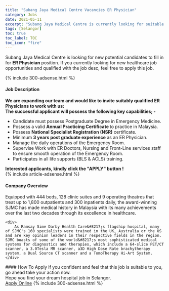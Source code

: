 ```yaml
---
title: "Subang Jaya Medical Centre Vacancies ER Physician" 
category: Jobs 
date: 2021-05-11 
excerpt: "Subang Jaya Medical Centre is currently looking for suitable person to fill in the ER Physician which positioned at Selangor" 
tags: [Selangor] 
toc: true 
toc_label: TOC 
toc_icon: "fire" 
--- 
```


<p>Subang Jaya Medical Centre is looking for new potential candidates to fill in for <b>ER Physician</b> position. If you currently looking for new healthcare job opportunities and qualified with the job desc, feel free to apply this job.
</p>{% include 300-adsense.html %} 
<div><div><h4>Job Description</h4></div><div><div><span><div><div><div><div><strong>We are expanding our team and would like to invite suitably qualified ER Physicians to work with us:</strong></div><div><strong>The successful applicant will possess the following key capabilities; -</strong></div></div><ul><li>Candidate must possess Postgraduate Degree in Emergency Medicine.</li><li>Possess a valid <strong>Annual Practicing Certificate </strong>to practice in Malaysia.</li><li>Possess <strong>National Specialist Registration (NSR)</strong> certificate.</li><li>Minimum <strong>3 years post graduate experience</strong> as an ER Physician.</li><li>Manage the daily operations of the Emergency Room.</li><li>Supervise Work with ER Doctors, Nursing and Front-Line services staff to ensure smooth operation of the Emergency Room.</li><li>Participates in all life supports (BLS &amp; ACLS) training.</li></ul><div><strong>Interested applicants, kindly click the "APPLY" button !</strong></div></div></div></span></div></div></div> 
{% include article-adsense.html %} 
<div><div><h4>Company Overview</h4></div><div><div><span><div><div>
	Equipped with 444 beds, 128 clinic suites and 9 operating theatres that treat up to 1,800 outpatients and 300 inpatients daily, the award-winning SJMC has made medical history in Malaysia with its many achievements over the last two decades through its excellence in healthcare.
	
	<div>
		As Ramsay Sime Darby Health Care&#8217;s flagship hospital, many of SJMC's 160 specialists were trained in the UK, Australia or the US and are key opinion leaders in their respective fields in the region. SJMC boasts of some of the world&#8217;s most sophisticated medical systems for diagnostics and therapies, which include a 64-slice PET/CT scanner, a 3.0Tesla MR scanner, a3D High Dose Rate brachytherapy system, a Dual Source CT scanner and a TomoTherapy Hi-Art System.</div>
</div></div></span></div></div></div> 
#### How To Apply 
If you confident and feel that this job is suitable to you, go ahead take your action now. <br/> 
Hope you find your dream hospital job in Selangor. <br/> 
<a href="https://www.jobstreet.com.my/en/job/er-physician-4558109?jobId=jobstreet-my-job-4558109" class="btn btn--warning" target="_blank" rel="nofollow noopenner">Apply Online</a> 
{% include 300-adsense.html %} 